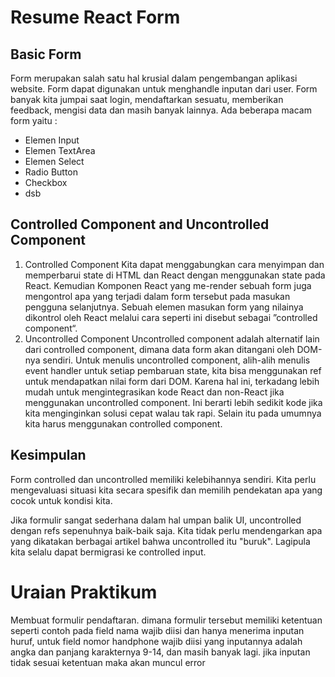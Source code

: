 # Resume React Form

## Basic Form
Form merupakan salah satu hal krusial dalam pengembangan aplikasi website. Form dapat digunakan untuk menghandle inputan dari user. Form banyak kita jumpai saat login, mendaftarkan sesuatu, memberikan feedback, mengisi data dan masih banyak lainnya. Ada beberapa macam form yaitu :
* Elemen Input
* Elemen TextArea
* Elemen Select
* Radio Button
* Checkbox
* dsb

## Controlled Component and Uncontrolled Component
1. Controlled Component
   Kita dapat menggabungkan cara menyimpan dan memperbarui state di HTML dan React dengan menggunakan state pada React. Kemudian Komponen React yang me-render sebuah form juga mengontrol apa yang terjadi dalam form tersebut pada masukan pengguna selanjutnya.
    Sebuah elemen masukan form yang nilainya dikontrol oleh React melalui cara seperti ini disebut sebagai ”controlled component“.
2. Uncontrolled Component
   Uncontrolled component adalah alternatif lain dari controlled component, dimana data form akan ditangani oleh DOM-nya sendiri. Untuk menulis uncontrolled component, alih-alih menulis event handler untuk setiap pembaruan state, kita bisa menggunakan ref untuk mendapatkan nilai form dari DOM.
    Karena hal ini, terkadang lebih mudah untuk mengintegrasikan kode React dan non-React jika menggunakan uncontrolled component. Ini berarti lebih sedikit kode jika kita menginginkan solusi cepat walau tak rapi. Selain itu pada umumnya kita harus menggunakan controlled component.

## Kesimpulan
Form controlled dan uncontrolled memiliki kelebihannya sendiri. Kita perlu mengevaluasi situasi kita secara spesifik dan memilih pendekatan apa yang cocok untuk kondisi kita.

Jika formulir sangat sederhana dalam hal umpan balik UI, uncontrolled dengan refs sepenuhnya baik-baik saja. Kita tidak perlu mendengarkan apa yang dikatakan berbagai artikel bahwa uncontrolled itu "buruk". Lagipula kita selalu dapat bermigrasi ke controlled input.

# Uraian Praktikum
Membuat formulir pendaftaran. dimana formulir tersebut memiliki ketentuan seperti contoh pada field nama wajib diisi dan hanya menerima inputan huruf, untuk field nomor handphone wajib diisi yang inputannya adalah angka dan panjang karakternya 9-14, dan masih banyak lagi. jika inputan tidak sesuai ketentuan maka akan muncul error

